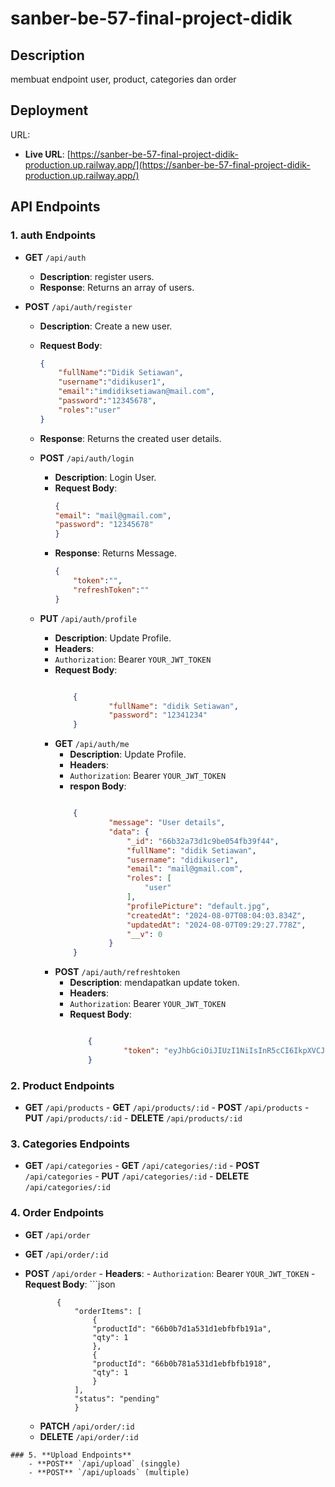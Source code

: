 # sanber-be-57-final-project-didik

## Description

membuat endpoint user, product, categories dan order

## Deployment
 URL:

- **Live URL**: [https://sanber-be-57-final-project-didik-production.up.railway.app/](https://sanber-be-57-final-project-didik-production.up.railway.app/)



## API Endpoints

### 1. **auth Endpoints**

- **GET** `/api/auth`
  - **Description**: register users.
  - **Response**: Returns an array of users.

- **POST** `/api/auth/register`
  - **Description**: Create a new user.
  - **Request Body**: 
    ```json
    {
        "fullName":"Didik Setiawan",
        "username":"didikuser1",
        "email":"imdidiksetiawan@mail.com",
        "password":"12345678",
        "roles":"user"
    }
    ```
  - **Response**: Returns the created user details.

  - **POST** `/api/auth/login`
    - **Description**: Login User.
    - **Request Body**: 
        ```json
        {
        "email": "mail@gmail.com",
        "password": "12345678"
        }
        ```
    - **Response**: Returns Message.
        ```json
        {
            "token":"",
            "refreshToken":""
        }
  - **PUT** `/api/auth/profile`
    - **Description**: Update Profile.
    - **Headers**: 
    - `Authorization`: Bearer `YOUR_JWT_TOKEN`
    - **Request Body**: 
        ```json

            {
                    "fullName": "didik Setiawan",
                    "password": "12341234"
            }


    - **GET** `/api/auth/me`
        - **Description**: Update Profile.
        - **Headers**: 
        - `Authorization`: Bearer `YOUR_JWT_TOKEN`
        - **respon Body**: 
        ```json

            {
                    "message": "User details",
                    "data": {
                        "_id": "66b32a73d1c9be054fb39f44",
                        "fullName": "didik Setiawan",
                        "username": "didikuser1",
                        "email": "mail@gmail.com",
                        "roles": [
                            "user"
                        ],
                        "profilePicture": "default.jpg",
                        "createdAt": "2024-08-07T08:04:03.834Z",
                        "updatedAt": "2024-08-07T09:29:27.778Z",
                        "__v": 0
                    }
            }

    - **POST** `/api/auth/refreshtoken`
        - **Description**: mendapatkan update token.
        - **Headers**: 
        - `Authorization`: Bearer `YOUR_JWT_TOKEN`
        - **Request Body**: 
            ```json

                {
                        "token": "eyJhbGciOiJIUzI1NiIsInR5cCI6IkpXVCJ9.eyJpZCI6IjY2YjMyYTczZDFjOWJlMDU0ZmIzOWY0NCIsInJvbGVzIjpbInVzZXIiXSwiaWF0IjoxNzIzMDIxNjA2LCJleHAiOjE3MjMwMjUyMDZ9.imBoimcVHN3dM4B_heNXJ8wUy9_rIIQ8SP1qaSpVxng"
                }

### 2. **Product Endpoints**
  - **GET** `/api/products`
        - **GET** `/api/products/:id`
        - **POST** `/api/products`
        - **PUT** `/api/products/:id`
        - **DELETE** `/api/products/:id`

### 3. **Categories Endpoints**
  - **GET** `/api/categories`
        - **GET** `/api/categories/:id`
        - **POST** `/api/categories`
        - **PUT** `/api/categories/:id`
        - **DELETE** `/api/categories/:id`

### 4. **Order Endpoints**
   - **GET** `/api/order`
   - **GET** `/api/order/:id`
   - **POST** `/api/order`
            - **Headers**: 
            - `Authorization`: Bearer `YOUR_JWT_TOKEN`
            - **Request Body**: 
                ```json
                
                {
                    "orderItems": [
                        {
                        "productId": "66b0b7d1a531d1ebfbfb191a",
                        "qty": 1
                        },
                        {
                        "productId": "66b0b781a531d1ebfbfb1918",
                        "qty": 1
                        }
                    ],
                    "status": "pending"
                    } 
        - **PATCH** `/api/order/:id`
        - **DELETE** `/api/order/:id`

    ### 5. **Upload Endpoints**
        - **POST** `/api/upload` (singgle)
        - **POST** `/api/uploads` (multiple)